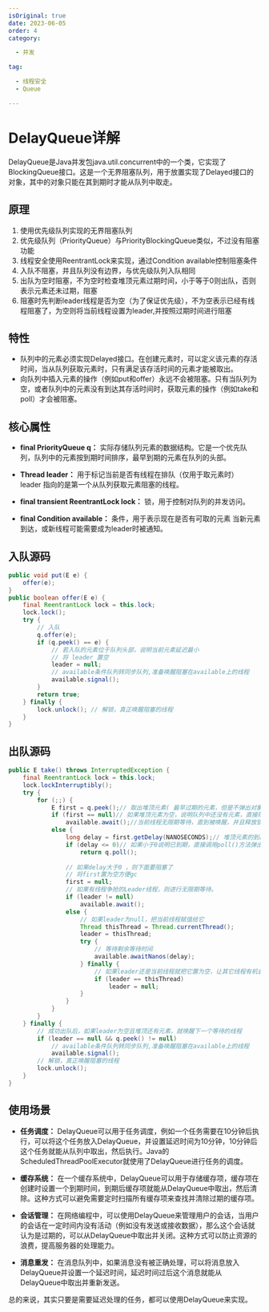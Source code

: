 ```yaml
---
isOriginal: true
date: 2023-06-05
order: 4
category:

  - 并发

tag:

  - 线程安全
  - Queue

---
```


# DelayQueue详解

DelayQueue是Java并发包java.util.concurrent中的一个类，它实现了BlockingQueue接口。这是一个无界阻塞队列，用于放置实现了Delayed接口的对象，其中的对象只能在其到期时才能从队列中取走。
<!-- more -->

## 原理

1. 使用优先级队列实现的无界阻塞队列
2. 优先级队列（PriorityQueue）与PriorityBlockingQueue类似，不过没有阻塞功能
3. 线程安全使用ReentrantLock来实现，通过Condition available控制阻塞条件
4. 入队不阻塞，并且队列没有边界，与优先级队列入队相同
5. 出队为空时阻塞，不为空时检查堆顶元素过期时间，小于等于0则出队，否则表示元素还未过期，阻塞
6. 阻塞时先判断leader线程是否为空（为了保证优先级），不为空表示已经有线程阻塞了，为空则将当前线程设置为leader,并按照过期时间进行阻塞

## 特性

- 队列中的元素必须实现Delayed接口。在创建元素时，可以定义该元素的存活时间，当从队列获取元素时，只有满足该存活时间的元素才能被取出。
- 向队列中插入元素的操作（例如put和offer）永远不会被阻塞。只有当队列为空，或者队列中的元素没有到达其存活时间时，获取元素的操作（例如take和poll）才会被阻塞。

## 核心属性

- **final PriorityQueue q：** 实际存储队列元素的数据结构。它是一个优先队列，队列中的元素按到期时间排序，最早到期的元素在队列的头部。

- **Thread leader：** 用于标记当前是否有线程在排队（仅用于取元素时） leader 指向的是第一个从队列获取元素阻塞的线程。

- **final transient ReentrantLock lock：** 锁，用于控制对队列的并发访问。

- **final Condition available：** 条件，用于表示现在是否有可取的元素 当新元素到达，或新线程可能需要成为leader时被通知。

## 入队源码

```java
public void put(E e) {
    offer(e);
}
public boolean offer(E e) {
    final ReentrantLock lock = this.lock;
    lock.lock();
    try {
        // 入队
        q.offer(e);
        if (q.peek() == e) {
            // 若入队的元素位于队列头部，说明当前元素延迟最小
            // 将 leader 置空
            leader = null;
            // available条件队列转同步队列,准备唤醒阻塞在available上的线程
            available.signal();
        }
        return true;
    } finally {
        lock.unlock(); // 解锁，真正唤醒阻塞的线程
    }
}
```

## 出队源码

```java
public E take() throws InterruptedException {
    final ReentrantLock lock = this.lock;
    lock.lockInterruptibly();
    try {
        for (;;) {
            E first = q.peek();// 取出堆顶元素( 最早过期的元素，但是不弹出对象)   
            if (first == null)// 如果堆顶元素为空，说明队列中还没有元素，直接阻塞等待
                available.await();//当前线程无限期等待，直到被唤醒，并且释放锁。
            else {
                long delay = first.getDelay(NANOSECONDS);// 堆顶元素的到期时间             
                if (delay <= 0)// 如果小于0说明已到期，直接调用poll()方法弹出堆顶元素
                    return q.poll();
                
                // 如果delay大于0 ，则下面要阻塞了
                // 将first置为空方便gc
                first = null; 
                // 如果有线程争抢的Leader线程，则进行无限期等待。
                if (leader != null)
                    available.await();
                else {
                    // 如果leader为null，把当前线程赋值给它
                    Thread thisThread = Thread.currentThread();
                    leader = thisThread;
                    try {
                        // 等待剩余等待时间
                        available.awaitNanos(delay);
                    } finally {
                        // 如果leader还是当前线程就把它置为空，让其它线程有机会获取元素
                        if (leader == thisThread)
                            leader = null;
                    }
                }
            }
        }
    } finally {
        // 成功出队后，如果leader为空且堆顶还有元素，就唤醒下一个等待的线程
        if (leader == null && q.peek() != null)
            // available条件队列转同步队列,准备唤醒阻塞在available上的线程
            available.signal();
        // 解锁，真正唤醒阻塞的线程
        lock.unlock();
    }
}
```

## 使用场景

- **任务调度：**
  DelayQueue可以用于任务调度，例如一个任务需要在10分钟后执行，可以将这个任务放入DelayQueue，并设置延迟时间为10分钟，10分钟后这个任务就能从队列中取出，然后执行。Java的ScheduledThreadPoolExecutor就使用了DelayQueue进行任务的调度。

- **缓存系统：**
  在一个缓存系统中，DelayQueue可以用于存储缓存项，缓存项在创建时设置一个到期时间，到期后缓存项就能从DelayQueue中取出，然后清除。这种方式可以避免需要定时扫描所有缓存项来查找并清除过期的缓存项。

- **会话管理：**
  在网络编程中，可以使用DelayQueue来管理用户的会话，当用户的会话在一定时间内没有活动（例如没有发送或接收数据），那么这个会话就认为是过期的，可以从DelayQueue中取出并关闭。这种方式可以防止资源的浪费，提高服务器的处理能力。

- **消息重发：** 在消息队列中，如果消息没有被正确处理，可以将消息放入DelayQueue并设置一个延迟时间，延迟时间过后这个消息就能从DelayQueue中取出并重新发送。

总的来说，其实只要是需要延迟处理的任务，都可以使用DelayQueue来实现。
